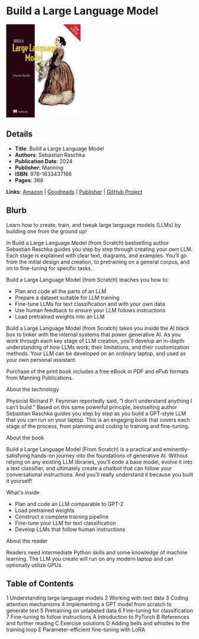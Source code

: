 # Build a Large Language Model

![Cover Image](build-a-large-language-model.jpeg)

## Details

* **Title**: Build a Large Language Model
* **Authors**: Sebastian Raschka
* **Publication Date**: 2024
* **Publisher**: Manning
* **ISBN**: 978-1633437166
* **Pages**: 368


**Links**: [Amazon](https://a.co/d/bXGGLyC) |
[Goodreads](https://www.goodreads.com/book/show/219388329-build-a-large-language-model) |
[Publisher](https://www.manning.com/books/build-a-large-language-model-from-scratch) |
[GitHub Project](https://github.com/rasbt/LLMs-from-scratch)

## Blurb

Learn how to create, train, and tweak large language models (LLMs) by building one from the ground up!

In Build a Large Language Model (from Scratch) bestselling author Sebastian Raschka guides you step by step through creating your own LLM. Each stage is explained with clear text, diagrams, and examples. You’ll go from the initial design and creation, to pretraining on a general corpus, and on to fine-tuning for specific tasks.

Build a Large Language Model (from Scratch) teaches you how to:

* Plan and code all the parts of an LLM
* Prepare a dataset suitable for LLM training
* Fine-tune LLMs for text classification and with your own data
* Use human feedback to ensure your LLM follows instructions
* Load pretrained weights into an LLM

Build a Large Language Model (from Scratch) takes you inside the AI black box to tinker with the internal systems that power generative AI. As you work through each key stage of LLM creation, you’ll develop an in-depth understanding of how LLMs work, their limitations, and their customization methods. Your LLM can be developed on an ordinary laptop, and used as your own personal assistant.

Purchase of the print book includes a free eBook in PDF and ePub formats from Manning Publications.

About the technology

Physicist Richard P. Feynman reportedly said, “I don’t understand anything I can’t build.” Based on this same powerful principle, bestselling author Sebastian Raschka guides you step by step as you build a GPT-style LLM that you can run on your laptop. This is an engaging book that covers each stage of the process, from planning and coding to training and fine-tuning.

About the book

Build a Large Language Model (From Scratch) is a practical and eminently-satisfying hands-on journey into the foundations of generative AI. Without relying on any existing LLM libraries, you’ll code a base model, evolve it into a text classifier, and ultimately create a chatbot that can follow your conversational instructions. And you’ll really understand it because you built it yourself!

What's inside

* Plan and code an LLM comparable to GPT-2
* Load pretrained weights
* Construct a complete training pipeline
* Fine-tune your LLM for text classification
* Develop LLMs that follow human instructions

About the reader

Readers need intermediate Python skills and some knowledge of machine learning. The LLM you create will run on any modern laptop and can optionally utilize GPUs.

## Table of Contents

1 Understanding large language models
2 Working with text data
3 Coding attention mechanisms
4 Implementing a GPT model from scratch to generate text
5 Pretraining on unlabeled data
6 Fine-tuning for classification
7 Fine-tuning to follow instructions
A Introduction to PyTorch
B References and further reading
C Exercise solutions
D Adding bells and whistles to the training loop
E Parameter-efficient fine-tuning with LoRA
